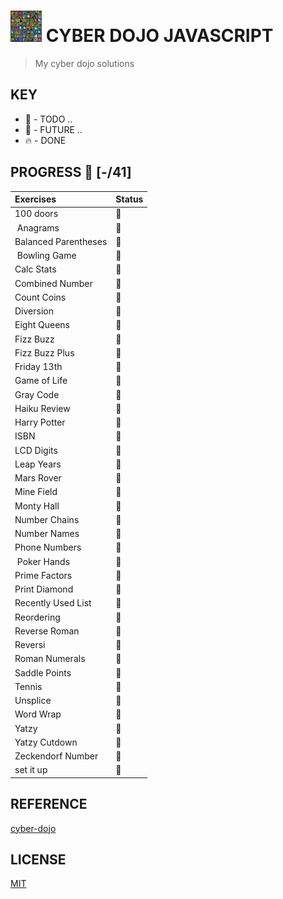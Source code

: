 # ![cd](./cd-logo.png) CYBER DOJO JAVASCRIPT

> My cyber dojo solutions

## KEY
* 🚧 - TODO ..
* 💚 - FUTURE ..
* 🔥 - DONE

## PROGRESS 🚀 [-/41]

|    Exercises       |    Status  |
| :-------------  | :------------- |
|  100 doors | 🚧 |
|  Anagrams | 🚧 |
|  Balanced Parentheses | 🚧 |
|  Bowling Game | 🚧 |
|  Calc Stats | 🚧 |
|  Combined Number | 🚧 |
| Count Coins | 🚧 |
| Diversion | 🚧 |
| Eight Queens | 🚧 |
| Fizz Buzz | 🚧 |
| Fizz Buzz Plus | 🚧 |
| Friday 13th | 🚧 |
| Game of Life | 🚧 |
| Gray Code | 🚧 |
| Haiku Review | 🚧 |
| Harry Potter | 🚧 |
| ISBN | 🚧 |
| LCD Digits | 🚧 |
| Leap Years | 🚧 |
| Mars Rover | 🚧 |
| Mine Field | 🚧 |
| Monty Hall | 🚧 |
| Number Chains | 🚧 |
| Number Names | 🚧 |
| Phone Numbers | 🚧 |
| Poker Hands | 🚧 |
| Prime Factors | 🚧 |
| Print Diamond | 🚧 |
| Recently Used List | 🚧 |
| Reordering | 🚧 |
| Reverse Roman | 🚧 |
| Reversi | 🚧 |
| Roman Numerals | 🚧 |
| Saddle Points | 🚧 |
| Tennis | 🚧 |
| Unsplice | 🚧 |
| Word Wrap | 🚧 |
| Yatzy | 🚧 |
| Yatzy Cutdown | 🚧 |
| Zeckendorf Number | 🚧 |
| set it up | 🚧 |

## REFERENCE
[cyber-dojo](http://cyber-dojo.org/)

## LICENSE
[MIT](./LICENSE)

